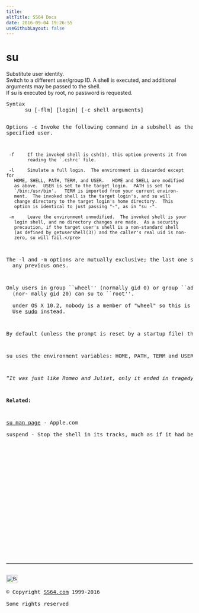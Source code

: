 ```yaml
---
title:
altTitle: SS64 Docs
date: 2016-09-04 19:26:55
useGithubLayout: false
---
```

<!-- #BeginLibraryItem "/Library/head_osx.lbi" --><!-- #EndLibraryItem --><h1>su</h1> 
<p>Substitute user identity.<br>
  Switch to a different user/group ID. A shell is executed, and additional arguments 
  may be passed to the shell.<br>
If su is executed by root, no password is requested. </p>
<pre>Syntax
      su [-flm] [login] [-c shell arguments]

Options
     -c     Invoke the following command in a subshell as the specified user.

     -f     If the invoked shell is csh(1), this option prevents it from
            reading the `.cshrc' file.

     -l     Simulate a full login.  The environment is discarded except for
       HOME, SHELL, PATH, TERM, and USER.   HOME and SHELL are modified
       as above.  USER is set to the target login.  PATH is set to
       `/bin:/usr/bin'.   TERM is imported from your current environ-
       ment.  The invoked shell is the target login's, and su will
       change directory to the target login's home directory.  This
       option is identical to just passing "-", as in "su -".

     -m     Leave the environment unmodified.  The invoked shell is your
       login shell, and no directory changes are made.  As a security
       precaution, if the target user's shell is a non-standard shell
       (as defined by getusershell(3)) and the caller's real uid is non-
       zero, su will fail.</pre>
<p>The -l and -m options are mutually exclusive; the last one specified overrides 
  any previous ones. </p>
<p>Only users in group ``wheel'' (normally gid 0) or group ``admin'' 
  (nor- mally gid 20) can su to ``root''. <br>
  under OS X 10.2, nobody is a member of "wheel" so this is effectively forbidden. 
  Use <a href="sudo.html">sudo</a> instead. </p>
<p>By default (unless the prompt is reset by a startup file) the super-user prompt is set to ``#'' to remind one of its awesome power.</p>
<p>su uses the environment variables: HOME, PATH, TERM and USER.</p>
<p class="quote"><i>“It was just like Romeo and Juliet, only it ended in tragedy” ~ Milhouse (The Simpsons) </i></p>
<p><b>Related:</b></p>
<p><a href="https://developer.apple.com/legacy/library/documentation/Darwin/Reference/ManPages/man1/su.1.html">su man page</a> - Apple.com<br>
suspend - Stop the shell in its tracks, much as if it had been sent a stop signal with ^Z</p><!-- #BeginLibraryItem "/Library/foot_osx.lbi" --><p>
<!-- OSX300 -->
<ins class="adsbygoogle" style="display:inline-block;width:300px;height:250px" data-ad-client="ca-pub-6140977852749469" data-ad-slot="1823340303"></ins>
<script>
(adsbygoogle = window.adsbygoogle || []).push({});
</script></p>
<hr>
<div id="bl" class="footer"><a href="su.html#"><img src="../images/top.png" width="30" height="22" alt="Back to the Top"></a></div>
<div id="br" class="footer, tagline">© Copyright <a href="http://ss64.com/">SS64.com</a> 1999-2016<br>
Some rights reserved</div><!-- #EndLibraryItem -->
